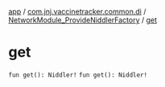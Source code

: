 [app](../../index.md) / [com.jnj.vaccinetracker.common.di](../index.md) / [NetworkModule_ProvideNiddlerFactory](index.md) / [get](./get.md)

# get

`fun get(): Niddler!`
`fun get(): Niddler!`